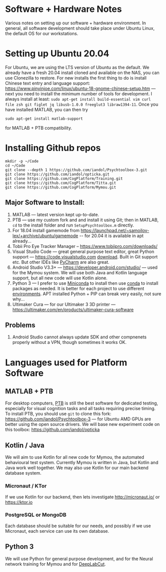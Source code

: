 # Software + Hardware Notes
Various notes on setting up our software + hardware environment. In general, all software development should take place under Ubuntu Linux, the default OS for our workstations.

# Setting up Ubuntu 20.04
For Ubuntu, we are using the LTS version of Ubuntu as the default. We already have a fresh 20.04 install cloned and available on the NAS, you can use Clonezilla to restore. For new installs the first thing to do is install Chinese text entry and language support: https://www.pinyinjoe.com/linux/ubuntu-18-gnome-chinese-setup.htm — next you need to install the minimum number of tools for development. I always install at least: `sudo apt-get install build-essential vim curl file zsh git figlet jq libusb-1.0.0 freeglut3 libraw1394-11`. Once you have installed MATLAB, you can then try 

```sudo apt-get install matlab-support``` 

for MATLAB + PTB compatibility.

# Installing Github repos
```
mkdir -p ~/Code
cd ~/Code
git clone --depth 1 https://github.com/iandol/Psychtoolbox-3.git
git clone https://github.com/iandol/opticka.git
git clone https://github.com/CogPlatform/Training.git
git clone https://github.com/CogPlatform/Titta.git
git clone https://github.com/CogPlatform/Mymou.git
```

## Major Software to Install:
1. MATLAB — latest version kept up-to-date.
1. PTB — use my custom fork and and install it using Git; then in MATLAB, `cd` to the install folder and run `SetupPsychtoolbox.m` directly.
1. For 18.04 install gamemode from https://launchpad.net/~samoilov-lex/+archive/ubuntu/gamemode -- for 20.04 it is available in apt already...
1. Tobii Pro Eye Tracker Manager – https://www.tobiipro.com/downloads/ 
1. Visual Studio Code — great general purpose text editor, great Python support — https://code.visualstudio.com [download](https://code.visualstudio.com/docs/?dv=linux64_deb). Built in Git support etc. But other IDEs like [PyCharm](https://www.jetbrains.com/pycharm/) are also great.
1. Android Studio V3.3+ — https://developer.android.com/studio/ — used for the Mymou system. We will use both Java and Kotlin language support, but all new code will use Kotlin alone.
1. Python 3 — I prefer to use [Miniconda](https://conda.io/docs/user-guide/install/index.html) to install then use [conda](https://conda.io/docs/user-guide/tasks/manage-conda.html) to install packages as needed. It is better for each project to use different [environments](https://conda.io/docs/user-guide/tasks/manage-environments.html). APT installed Python + PIP can break very easily, not sure why...
1. Ultimaker Cura — for our Ultimaker 3 3D printer — https://ultimaker.com/en/products/ultimaker-cura-software 

## Problems
1. Android Studio cannot always update SDK and other compnenets properly without a VPN, though sometimes it works OK.

# Languages used for Platform Software

## MATLAB + PTB
For desktop computers, [PTB](http://psychtoolbox.org) is still the best software for dedicated testing, especially for visual cognition tasks and all tasks requiring precise timing. To install PTB, you should use `git` to clone this fork: https://github.com/iandol/Psychtoolbox-3 — for Ubuntu AMD GPUs are better using the open source drivers. We will base new experiment code on this toolbox: https://github.com/iandol/opticka

## Kotlin / Java
We will aim to use Kotlin for all new code for Mymou, the automated behavioural test system. Currently Mymou is written in Java, but Kotlin and Java work well together. We may also use Kotlin for our main backend database system.

### Micronaut / KTor
If we use Kotlin for our backend, then lets investigate http://micronaut.io/ or https://ktor.io

### PostgreSQL or MongoDB
Each database should be suitable for our needs, and possibly if we use Micronaut, each service can use its own database.

## Python 3
We will use Python for general purpose development, and for the Neural network training for Mymou and for [DeepLabCut](https://github.com/AlexEMG/DeepLabCut).
